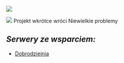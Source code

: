 ![](https://cdn.discordapp.com/attachments/901198788486631514/901198845852131448/Global-Boost.png)

![](https://cdn.discordapp.com/attachments/889870409279877211/970634389748846592/1907-nitro-boosting-level.gif?size=4096)
Projekt wkrótce wróci
Niewielkie problemy

## ***Serwery ze wsparciem:***
- [Dobrodziejnia](https://discord.gg/tDdgaJJ)
